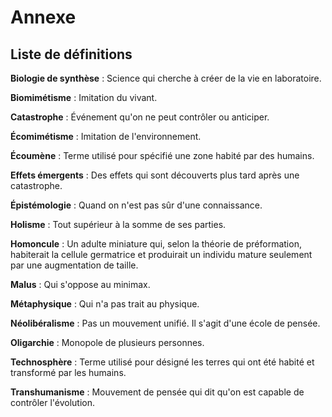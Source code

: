 # Annexe

## Liste de définitions

**Biologie de synthèse**
:   Science qui cherche à créer de la vie en laboratoire.

**Biomimétisme**
:   Imitation du vivant.

**Catastrophe**
:   Événement qu'on ne peut contrôler ou anticiper.

**Écomimétisme**
:   Imitation de l'environnement.

**Écoumène**
:   Terme utilisé pour spécifié une zone habité par des humains.

**Effets émergents**
:   Des effets qui sont découverts plus tard après une catastrophe.

**Épistémologie**
:   Quand on n'est pas sûr d'une connaissance.

**Holisme**
:   Tout supérieur à la somme de ses parties.

**Homoncule**
:   Un      adulte      miniature      qui,      selon      la      théorie      de
    préformation,    habiterait    la     cellule    germatrice    et    produirait
    un    individu   mature    seulement   par    une   augmentation    de   taille.

**Malus**
:   Qui s'oppose au minimax.

**Métaphysique**
:   Qui n'a pas trait au physique.

**Néolibéralisme**
:   Pas un mouvement unifié. Il s'agit d'une école de pensée.

**Oligarchie**
:   Monopole de plusieurs personnes.

**Technosphère**
:   Terme      utilisé      pour     désigné      les      terres      qui
    ont   été    habité     et      transformé     par      les     humains.

**Transhumanisme**
:   Mouvement de pensée qui dit qu'on est capable de contrôler l'évolution.
